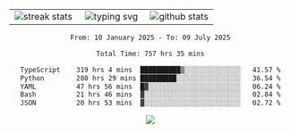 <div align="center">
  <table style="border: none;" border="0" cellspacing="0" cellpadding="0">
    <tr>
      <td align="center" width="33%">
        <img src="https://github-readme-streak-stats.herokuapp.com/?user=kurtismassey&theme=tokyonight&hide_border=true" alt="streak stats" />
      </td>
      <td align="center" width="33%">
        <img src="https://readme-typing-svg.herokuapp.com/?font=Fira+Code&weight=600&size=15&duration=4000&pause=1000&color=00FF00&center=true&vCenter=true&random=false&width=150&lines=Hey%2C+I%27m+Kurtis!" alt="typing svg" />
      </td>
      <td align="center" width="33%">
        <img src="https://github-readme-stats.vercel.app/api?username=kurtismassey&show_icons=true&theme=tokyonight&hide_title=true" alt="github stats" />
      </td>
    </tr>
  </table>
</div>
<div align="center">

<!--START_SECTION:waka-->

```txt
From: 10 January 2025 - To: 09 July 2025

Total Time: 757 hrs 35 mins

TypeScript    319 hrs 4 mins  ██████████▒░░░░░░░░░░░░░░   41.57 %
Python        280 hrs 29 mins █████████░░░░░░░░░░░░░░░░   36.54 %
YAML          47 hrs 56 mins  █▓░░░░░░░░░░░░░░░░░░░░░░░   06.24 %
Bash          21 hrs 46 mins  ▓░░░░░░░░░░░░░░░░░░░░░░░░   02.84 %
JSON          20 hrs 53 mins  ▓░░░░░░░░░░░░░░░░░░░░░░░░   02.72 %
```

<!--END_SECTION:waka-->

  <img src="https://github-readme-activity-graph.vercel.app/graph?username=kurtismassey&theme=tokyo-night&hide_border=true&custom_title=Contribution%20Graph" />

</div>